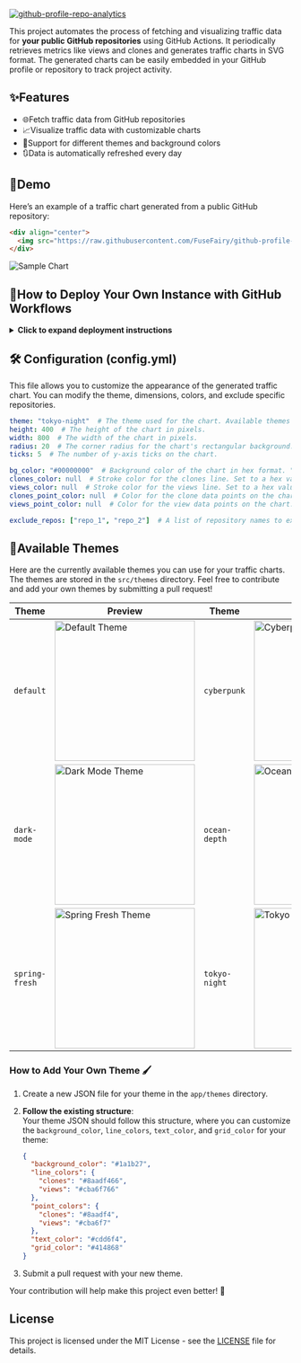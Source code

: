 
[![github-profile-repo-analytics][socialify-image]][github-profile-repo-analytics--url]

This project automates the process of fetching and visualizing traffic data for **your public GitHub repositories** using GitHub Actions. It periodically retrieves metrics like views and clones and generates traffic charts in SVG format. The generated charts can be easily embedded in your GitHub profile or repository to track project activity.

## ✨Features
- 🌐Fetch traffic data from GitHub repositories
- 📈Visualize traffic data with customizable charts
- 🎨Support for different themes and background colors
- 🔃Data is automatically refreshed every day

## 🌟Demo
Here’s an example of a traffic chart generated from a public GitHub repository:
```html
<div align="center">
  <img src="https://raw.githubusercontent.com/FuseFairy/github-profile-repo-analytics/output/generated/traffic_chart.svg" alt="Repos traffic stats" />
</div>
```
![Sample Chart](https://raw.githubusercontent.com/gist/FuseFairy/c7f619079a91afedbf4e949977fa2df4/raw/e868d3bc96ce8755d7f8beb1130e5d7579c9e2c0/demo-traffic.svg)

## 🚀How to Deploy Your Own Instance with GitHub Workflows
<details>
  <summary><strong>Click to expand deployment instructions</strong></summary>

  ### 1. Create a Personal Access Token
  - Go to [Personal access tokens (classic) page](https://github.com/settings/tokens).
  - Create a **Personal access tokens (classic)** with **repo** and **user** permissions to access repository stats.
  
  ### 2. Fork the Repository
  - Go to the GitHub repository for this project.
  - Click **Fork** in the upper-right corner to create your own copy.
  
  ### 3. Set Up GitHub Secrets
  - Go to your forked repository.
  - Navigate to **Settings** > **Secrets and Variables** > **Actions** > **New repository secret**.
  - Add the following secrets:
    - **TOKEN**: Your personal access token that you created in Step 1.
    - **USERNAME**: Your GitHub username.
  
  ### 4. Final
  - Go to the **Actions Page** and press "Run Workflow" on the right side of the screen to generate images for the first time.
  - Once complete, you can find the generated images in the  *generated folder* under the `output` branch.
  
</details>

## 🛠 Configuration (config.yml)
This file allows you to customize the appearance of the generated traffic chart. You can modify the theme, dimensions, colors, and exclude specific repositories.
```yaml
theme: "tokyo-night"  # The theme used for the chart. Available themes are defined in the "src/themes" folder.
height: 400  # The height of the chart in pixels.
width: 800  # The width of the chart in pixels.
radius: 20  # The corner radius for the chart's rectangular background.
ticks: 5  # The number of y-axis ticks on the chart.

bg_color: "#00000000"  # Background color of the chart in hex format. "#00000000" represents fully transparent black.
clones_color: null  # Stroke color for the clones line. Set to a hex value (e.g., "#FF5733") or leave as `null` for default.
views_color: null  # Stroke color for the views line. Set to a hex value (e.g., "#33FF57") or leave as `null` for default.
clones_point_color: null  # Color for the clone data points on the chart. Set to a hex value or leave as `null` for default.
views_point_color: null  # Color for the view data points on the chart. Set to a hex value or leave as `null` for default.

exclude_repos: ["repo_1", "repo_2"]  # A list of repository names to exclude from the chart. Set to `[]` to include all repositories.
```


## 🎨Available Themes

Here are the currently available themes you can use for your traffic charts. The themes are stored in the `src/themes` directory. Feel free to contribute and add your own themes by submitting a pull request!


| Theme | Preview | Theme | Preview  |
|---------------|-----------------|---------------|---------|
| `default`     | <img src="https://raw.githubusercontent.com/gist/FuseFairy/55338818fc1344253b696d803d35e71c/raw/31c11a392dc7aa3535d05e9785b566b2dbbebb21/default-traffic.svg" alt="Default Theme" width="250" />  | `cyberpunk` | <img src="https://raw.githubusercontent.com/gist/FuseFairy/9db14fc42f2cd48236e4758ceece730d/raw/533b3ce07c81478cad3038a5ebf3deb857b399b0/cyberpunk-traffic.svg" alt="Cyberpunk Theme" width="250" /> |
| `dark-mode`   | <img src="https://raw.githubusercontent.com/gist/FuseFairy/7a2d9a5c6dec369455ab0e42cb49aca8/raw/8ff0de46b5f29f73c20765dba869da110a85258b/dark-mode-traffic.svg" alt="Dark Mode Theme" width="250" /> | `ocean-depth` | <img src="https://raw.githubusercontent.com/gist/FuseFairy/4bda8dc6f0ef3586dca7795928b2d63d/raw/d9b96212facecf957d6a58c7a65d46be36b7051d/ocean-depth-traffic.svg" alt="Ocean Depth Theme" width="250" /> |
| `spring-fresh`| <img src="https://raw.githubusercontent.com/gist/FuseFairy/18d2ce24fe2ce4141a1d29a7d7294bdc/raw/e27c334861808f1e333353fd6d31c029025d08b5/spring-fresh-traffic.svg" alt="Spring Fresh Theme" width="250" /> | `tokyo-night` | <img src="https://raw.githubusercontent.com/gist/FuseFairy/89fa84f331c4fa7e812c59e2e0df06ce/raw/fce3445fded9ef0a703adb3d8c67ed7ffed2a75a/tokyo-night-traffic.svg" alt="Tokyo Night Theme" width="250" /> |


### How to Add Your Own Theme 🖌️

1. Create a new JSON file for your theme in the `app/themes` directory.
2. **Follow the existing structure**:  
    Your theme JSON should follow this structure, where you can customize the `background_color`, `line_colors`, `text_color`, and `grid_color` for your theme:

    ```json
    {
      "background_color": "#1a1b27",
      "line_colors": {
        "clones": "#8aadf466",
        "views": "#cba6f766"
      },
      "point_colors": {
        "clones": "#8aadf4",
        "views": "#cba6f7"
      },
      "text_color": "#cdd6f4",
      "grid_color": "#414868"
    }
    ```

3. Submit a pull request with your new theme.

Your contribution will help make this project even better! 🚀

## License

This project is licensed under the MIT License - see the [LICENSE](https://github.com/FuseFairy/github-repo-traffic-stats/blob/main/LICENSE) file for details.

[socialify-image]: https://raw.githubusercontent.com/gist/FuseFairy/c233e02ce0225b8db2a093bdb71a4de0/raw/5f816da3d6360fcd61074f485740a6bcff0b3acc/github-profile-repo-analytics.svg

[github-profile-repo-analytics--url]: https://github.com/FuseFairy/github-profile-repo-analytics
